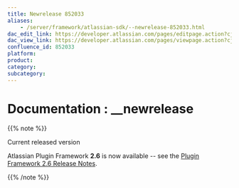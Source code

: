 ```yaml
---
title: Newrelease 852033
aliases:
    - /server/framework/atlassian-sdk/--newrelease-852033.html
dac_edit_link: https://developer.atlassian.com/pages/editpage.action?cjm=wozere&pageId=852033
dac_view_link: https://developer.atlassian.com/pages/viewpage.action?cjm=wozere&pageId=852033
confluence_id: 852033
platform:
product:
category:
subcategory:
---
```

# Documentation : \_\_newrelease

{{% note %}}

Current released version

Atlassian Plugin Framework **2.6** is now available -- see the <a href="/pages/createpage.action?spaceKey=PLUGINFRAMEWORK&amp;title=Plugin+Framework+2.6+Release+Notes" class="createlink">Plugin Framework 2.6 Release Notes</a>.

{{% /note %}}


















































































































































































































































































































